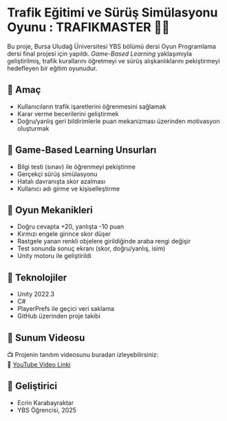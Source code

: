 # Trafik Eğitimi ve Sürüş Simülasyonu Oyunu : TRAFIKMASTER 🚗🛑

Bu proje, Bursa Uludağ Üniversitesi YBS bölümü dersi Oyun Programlama dersi final projesi için yapıldı.  *Game-Based Learning* yaklaşımıyla geliştirilmiş, trafik kurallarını öğretmeyi ve sürüş alışkanlıklarını pekiştirmeyi hedefleyen bir eğitim oyunudur.

## 🎯 Amaç
- Kullanıcıların trafik işaretlerini öğrenmesini sağlamak
- Karar verme becerilerini geliştirmek
- Doğru/yanlış geri bildirimlerle puan mekanizması üzerinden motivasyon oluşturmak

## 🧠 Game-Based Learning Unsurları
- Bilgi testi (sınav) ile öğrenmeyi pekiştirme
- Gerçekçi sürüş simülasyonu
- Hatalı davranışta skor azalması
- Kullanıcı adı girme ve kişiselleştirme

## 🧩 Oyun Mekanikleri
- Doğru cevapta +20, yanlışta -10 puan
- Kırmızı engele girince skor düşer
- Rastgele yanan renkli objelere girildiğinde araba rengi değişir
- Test sonunda sonuç ekranı (skor, doğru/yanlış, isim)
- Unity motoru ile geliştirildi

## 🔧 Teknolojiler
- Unity 2022.3
- C#
- PlayerPrefs ile geçici veri saklama
- GitHub üzerinden proje takibi

## 🎥 Sunum Videosu
📺 Projenin tanıtım videosunu buradan izleyebilirsiniz:  
🔗 [YouTube Video Linki](https://www.youtube.com/watch?v=79mIFV5B5qo)

## 👤 Geliştirici
- Ecrin Karabayraktar
- YBS Öğrencisi, 2025
